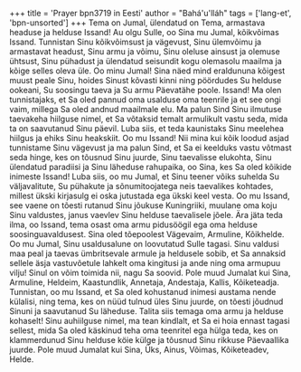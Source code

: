 +++
title = 'Prayer bpn3719 in Eesti'
author = "Bahá'u'lláh"
tags = ['lang-et', 'bpn-unsorted']
+++
Tema on Jumal, ülendatud on Tema, armastava headuse ja helduse Issand!
Au olgu Sulle, oo Sina mu Jumal, kõikvõimas Issand. Tunnistan Sinu kõikvõimsust ja vägevust, Sinu ülemvõimu ja armastavat headust, Sinu armu ja võimu, Sinu oleluse ainsust ja olemuse ühtsust, Sinu pühadust ja ülendatud seisundit kogu olemasolu maailma ja kõige selles oleva üle.
Oo minu Jumal! Sina näed mind eraldununa kõigest muust peale Sinu, hoides Sinust kõvasti kinni ning pöördudes Su helduse ookeani, Su soosingu taeva ja Su armu Päevatähe poole.
Issand! Ma olen tunnistajaks, et Sa oled pannud oma usalduse oma teenrile ja et see ongi vaim, millega Sa oled andnud maailmale elu.
Ma palun Sind Sinu ilmutuse taevakeha hiilguse nimel, et Sa võtaksid temalt armulikult vastu seda, mida ta on saavutanud Sinu päevil. Luba siis, et teda kaunistaks Sinu meelehea hiilgus ja ehiks Sinu heakskiit.
Oo mu Issand! Nii mina kui kõik loodud asjad tunnistame Sinu vägevust ja ma palun Sind, et Sa ei keelduks vastu võtmast seda hinge, kes on tõusnud Sinu juurde, Sinu taevalisse elukohta, Sinu ülendatud paradiisi ja Sinu läheduse rahupaika, oo Sina, kes Sa oled kõikide inimeste Issand!
Luba siis, oo mu Jumal, et Sinu teener võiks suhelda Su väljavalitute, Su pühakute ja sõnumitoojatega neis taevalikes kohtades, millest ükski kirjasulg ei oska jutustada ega ükski keel vesta.
Oo mu Issand, see vaene on tõesti rutanud Sinu jõukuse Kuningriiki, muulane oma koju Sinu valdustes, janus vaevlev Sinu helduse taevalisele jõele. Ära jäta teda ilma, oo Issand, tema osast oma armu pidusöögil ega oma helduse soosinguavaldusest. Sina oled tõepoolest Vägevaim, Armuline, Kõikhelde.
Oo mu Jumal, Sinu usaldusalune on loovutatud Sulle tagasi. Sinu valdusi maa peal ja taevas ümbritsevale armule ja heldusele sobib, et Sa annaksid sellele äsja vastuvõetule lahkelt oma kingitusi ja ande ning oma armupuu vilju! Sinul on võim toimida nii, nagu Sa soovid. Pole muud Jumalat kui Sina, Armuline, Heldeim, Kaastundlik, Annetaja, Andestaja, Kallis, Kõiketeadja.
Tunnistan, oo mu Issand, et Sa oled kohustanud inimesi austama nende külalisi, ning tema, kes on nüüd tulnud üles Sinu juurde, on tõesti jõudnud Sinuni ja saavutanud Su läheduse. Talita siis temaga oma armu ja helduse kohaselt! Sinu auhiilguse nimel, ma tean kindlalt, et Sa ei hoia ennast tagasi sellest, mida Sa oled käskinud teha oma teenritel ega hülga teda, kes on klammerdunud Sinu helduse köie külge ja tõusnud Sinu rikkuse Päevaallika juurde.
Pole muud Jumalat kui Sina, Üks, Ainus, Võimas, Kõiketeadev, Helde.
